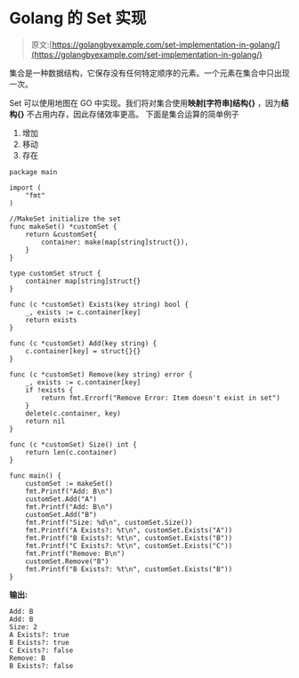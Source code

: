 # Golang 的 Set 实现

> 原文:[https://golangbyexample.com/set-implementation-in-golang/](https://golangbyexample.com/set-implementation-in-golang/)

集合是一种数据结构，它保存没有任何特定顺序的元素。一个元素在集合中只出现一次。

Set 可以使用地图在 GO 中实现。我们将对集合使用**映射[字符串]结构{}** ，因为**结构{}** 不占用内存，因此存储效率更高。
下面是集合运算的简单例子

1.  增加
2.  移动
3.  存在

```
package main

import (
    "fmt"
)

//MakeSet initialize the set
func makeSet() *customSet {
    return &customSet{
        container: make(map[string]struct{}),
    }
}

type customSet struct {
    container map[string]struct{}
}

func (c *customSet) Exists(key string) bool {
    _, exists := c.container[key]
    return exists
}

func (c *customSet) Add(key string) {
    c.container[key] = struct{}{}
}

func (c *customSet) Remove(key string) error {
    _, exists := c.container[key]
    if !exists {
        return fmt.Errorf("Remove Error: Item doesn't exist in set")
    }
    delete(c.container, key)
    return nil
}

func (c *customSet) Size() int {
    return len(c.container)
}

func main() {
    customSet := makeSet()
    fmt.Printf("Add: B\n")
    customSet.Add("A")
    fmt.Printf("Add: B\n")
    customSet.Add("B")
    fmt.Printf("Size: %d\n", customSet.Size())
    fmt.Printf("A Exists?: %t\n", customSet.Exists("A"))
    fmt.Printf("B Exists?: %t\n", customSet.Exists("B"))
    fmt.Printf("C Exists?: %t\n", customSet.Exists("C"))
    fmt.Printf("Remove: B\n")
    customSet.Remove("B")
    fmt.Printf("B Exists?: %t\n", customSet.Exists("B"))
}
```

**输出:**

```
Add: B
Add: B
Size: 2
A Exists?: true
B Exists?: true
C Exists?: false
Remove: B
B Exists?: false
```